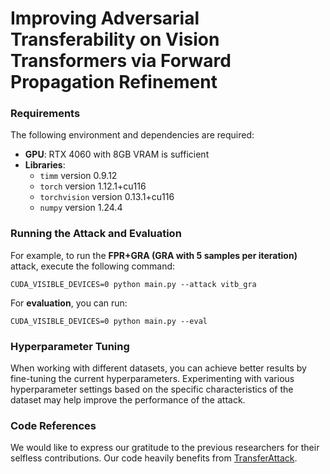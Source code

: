 # Improving Adversarial Transferability on Vision Transformers via Forward Propagation Refinement

### Requirements

The following environment and dependencies are required:

- **GPU**: RTX 4060 with 8GB VRAM is sufficient
- **Libraries**:
  - `timm` version 0.9.12
  - `torch` version 1.12.1+cu116
  - `torchvision` version 0.13.1+cu116
  - `numpy` version 1.24.4

### Running the Attack and Evaluation

For example, to run the **FPR+GRA (GRA with 5 samples per iteration)** attack, execute the following command:

```
CUDA_VISIBLE_DEVICES=0 python main.py --attack vitb_gra
```

For **evaluation**, you can run:

```
CUDA_VISIBLE_DEVICES=0 python main.py --eval
```

### Hyperparameter Tuning

When working with different datasets, you can achieve better results by fine-tuning the current hyperparameters. Experimenting with various hyperparameter settings based on the specific characteristics of the dataset may help improve the performance of the attack.

### Code References

We would like to express our gratitude to the previous researchers for their selfless contributions. Our code heavily benefits from [TransferAttack](https://github.com/Trustworthy-AI-Group/TransferAttack).
